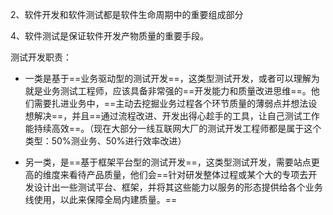 2、软件开发和软件测试都是软件生命周期中的重要组成部分

4、软件测试是保证软件开发产物质量的重要手段。



测试开发职责：

- 一类是基于==业务驱动型的测试开发==，这类型测试开发，或者可以理解为就是业务测试工程师，应该具备非常强的==开发能力和质量改进思维==。他们需要扎进业务中，==主动去挖掘业务过程各个环节质量的薄弱点并想法设想解决==，并且==通过流程改进、开发出得心趁手的工具，让自己测试工作能持续高效==。（现在大部分一线互联网大厂的测试开发工程师都是属于这个类型：50%测业务、50%进行效率改进）

- 另一类，是==基于框架平台型的测试开发==，这类型测试开发，需要站点更高的维度来看待产品质量，他们会==针对研发整体过程或某个大的专项去开发设计出一些测试平台、框架，并将其这些能力以服务的形态提供给各个业务线使用，以此来保障全局内建质量。==